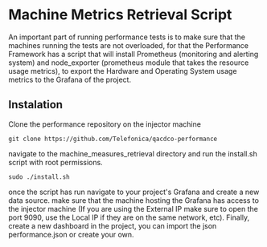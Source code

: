 # Machine Metrics Retrieval Script
An important part of running performance tests is to make sure that the machines running the tests are not overloaded, for that the Performance Framework has a script that will install Prometheus (monitoring and alerting system) and node_exporter (prometheus module that takes the resource usage metrics), to export the Hardware and Operating System usage metrics to the Grafana of the project.
## Instalation
 Clone the performance repository on the injector machine 
 
 ``git clone https://github.com/Telefonica/qacdco-performance``

 navigate to the machine_measures_retrieval directory and run the install.sh script with root permissions.
 
 ``sudo ./install.sh`` 
 
 once the script has run navigate to your project's Grafana and create a new data source.
 make sure that the machine hosting the Grafana has access to the injector machine (If you are using the External IP make sure to open the port 9090, use the Local IP if they are on the same network, etc).
 Finally, create a new dashboard in the project, you can import the json performance.json or create your own.
